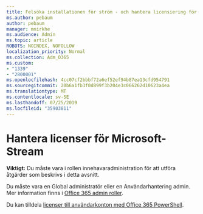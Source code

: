 ```yaml
---
title: Felsöka installationen för ström - och hantera licensiering för ström
ms.author: pebaum
author: pebaum
manager: mnirkhe
ms.audience: Admin
ms.topic: article
ROBOTS: NOINDEX, NOFOLLOW
localization_priority: Normal
ms.collection: Adm_O365
ms.custom:
- "1339"
- "2800001"
ms.openlocfilehash: 4cc07cf2bbbf72a6ef52ef94b87ea13cfd954791
ms.sourcegitcommit: 20b6a1fb3f0d899f3b204e3c066262d10623a4ea
ms.translationtype: MT
ms.contentlocale: sv-SE
ms.lasthandoff: 07/25/2019
ms.locfileid: "35903811"
---
```

# <a name="managing-microsoft-stream-licenses"></a>Hantera licenser för Microsoft-Stream

**Viktigt:** Du måste vara i rollen innehavaradministration för att utföra åtgärder som beskrivs i detta avsnitt.

Du måste vara en Global administratör eller en Användarhantering admin. Mer information finns i [Office 365 admin roller](https://support.office.com/article/About-Office-365-admin-roles-da585eea-f576-4f55-a1e0-87090b6aaa9d).

Du kan tilldela [licenser till användarkonton med Office 365 PowerShell](https://go.microsoft.com/fwlink/p/?linkid=850410).
